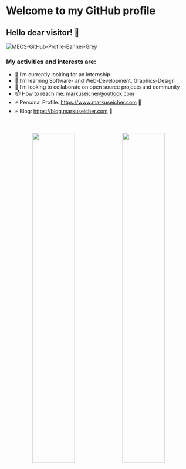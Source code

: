 # Welcome to my GitHub profile
## Hello dear visitor! 👋

![MECS-GitHub-Profile-Banner-Grey](https://user-images.githubusercontent.com/83175378/204786182-ad69b9db-7fa7-4805-aefc-9ccc4793fb7f.png)

### My activities and interests are:


- 🔭 I’m currently looking for an internship
- 🌱 I’m learning Software- and Web-Development, Graphics-Design
- 👯 I’m looking to collaborate on open source projects and community
- 📫 How to reach me: markuseicher@outlook.com
- ⚡ Personal Profile: https://www.markuseicher.com 👋
- ⚡ Blog: https://blog.markuseicher.com 👋
</br>

<p align="center">
    <img width="48%" src="https://github-readme-stats.vercel.app/api?username=markuseicher&show_icons=true&count_private=true&theme=merko" />
    <img width="48%" src="https://github-readme-streak-stats.herokuapp.com/?user=markuseicher&theme=merko" />
</p>

